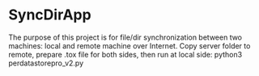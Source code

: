 # SyncDirApp
The purpose of this project is for file/dir synchronization between two machines: local and remote machine over Internet.
Copy server folder to remote, prepare .tox file for both sides, then run at local side: python3 perdatastorepro_v2.py

